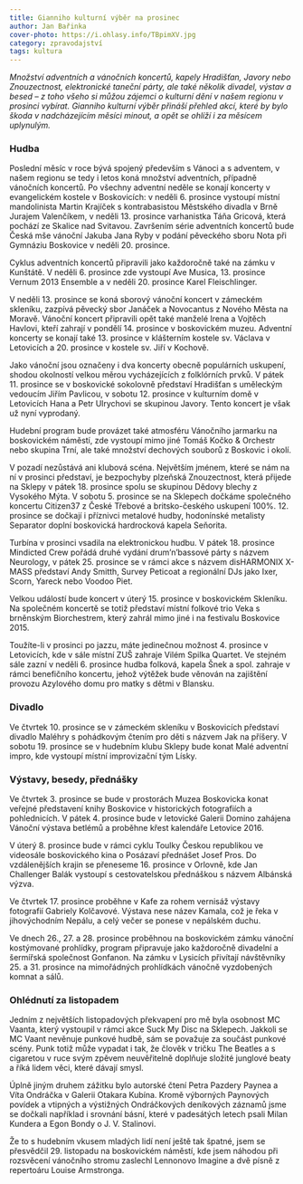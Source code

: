```yaml
---
title: Gianniho kulturní výběr na prosinec
author: Jan Bařinka
cover-photo: https://i.ohlasy.info/TBpimXV.jpg
category: zpravodajství
tags: kultura
---
```


*Množství adventních a vánočních koncertů, kapely Hradišťan, Javory nebo Znouzectnost, elektronické taneční párty, ale také několik divadel, výstav a besed – z toho všeho si můžou zájemci o kulturní dění v našem regionu v prosinci vybírat. Gianniho kulturní výběr přináší přehled akcí, které by bylo škoda v nadcházejícím měsíci minout, a opět se ohlíží i za měsícem uplynulým.*

### Hudba

Poslední měsíc v roce bývá spojený především s Vánoci a s adventem, v našem regionu se tedy i letos koná množství adventních, případně vánočních koncertů. Po všechny adventní neděle se konají koncerty v evangelickém kostele v Boskovicích: v neděli 6. prosince vystoupí místní mandolinista Martin Krajíček s kontrabasistou Městského divadla v Brně Jurajem Valenčíkem, v neděli 13. prosince varhanistka Táňa Gricová, která pochází ze Skalice nad Svitavou. Završením série adventních koncertů bude Česká mše vánoční Jakuba Jana Ryby v podání pěveckého sboru Nota při Gymnáziu Boskovice v neděli 20. prosince.

Cyklus adventních koncertů připravili jako každoročně také na zámku v Kunštátě. V neděli 6. prosince zde vystoupí Ave Musica, 13. prosince Vernum 2013 Ensemble a v neděli 20. prosince Karel Fleischlinger.

V neděli 13. prosince se koná sborový vánoční koncert v zámeckém skleníku, zazpívá pěvecký sbor Janáček a Novocantus z Nového Města na Moravě. Vánoční koncert připravili opět také manželé Irena a Vojtěch Havlovi, kteří zahrají v pondělí 14. prosince v boskovickém muzeu. Adventní koncerty se konají také 13. prosince v klášterním kostele sv. Václava v Letovicích a 20. prosince v kostele sv. Jiří v Kochově.

Jako vánoční jsou označeny i dva koncerty obecně populárních uskupení, shodou okolností velkou měrou vycházejících z folklórních prvků. V pátek 11. prosince se v boskovické sokolovně představí Hradišťan s uměleckým vedoucím Jiřím Pavlicou, v sobotu 12. prosince v kulturním domě v Letovicích Hana a Petr Ulrychovi se skupinou Javory. Tento koncert je však už nyní vyprodaný.

Hudební program bude provázet také atmosféru Vánočního jarmarku na boskovickém náměstí, zde vystoupí  mimo jiné Tomáš Kočko & Orchestr nebo skupina Trní, ale také množství dechových souborů z Boskovic i okolí.

V pozadí nezůstává ani klubová scéna. Největším jménem, které se nám na ní v prosinci představí, je bezpochyby plzeňská Znouzectnost, která přijede na Sklepy v pátek 18. prosince spolu se skupinou Dědovy blechy z Vysokého Mýta. V sobotu 5. prosince se na Sklepech dočkáme společného koncertu Citizen37 z České Třebové a britsko-českého uskupení 100%. 12. prosince se dočkají i příznivci metalové hudby, hodonínské metalisty Separator doplní boskovická hardrocková kapela Seňorita.

Turbína v prosinci vsadila na elektronickou hudbu. V pátek 18. prosince Mindicted Crew pořádá druhé vydání drum’n’bassové párty s názvem Neurology, v pátek 25. prosince se v rámci akce s názvem disHARMONIX X-MASS představí Andy Smitth, Survey Peticoat a regionální DJs jako Ixer, Scorn, Yareck nebo Voodoo Piet.

Velkou událostí bude koncert v úterý 15. prosince v boskovickém Skleníku. Na společném koncertě se totiž představí místní folkové trio Veka s brněnským Biorchestrem, který zahrál mimo jiné i na festivalu Boskovice 2015.

Toužíte-li v prosinci po jazzu, máte jedinečnou možnost 4. prosince v Letovicích, kde v sále místní ZUŠ zahraje Vilém Spilka Quartet. Ve stejném sále zazní v neděli 6. prosince hudba folková, kapela Šnek a spol. zahraje v rámci benefičního koncertu, jehož výtěžek bude věnován na zajištění provozu Azylového domu pro matky s dětmi v Blansku.

### Divadlo

Ve čtvrtek 10. prosince se v zámeckém skleníku v Boskovicích představí divadlo Maléhry s pohádkovým čtením pro děti s názvem Jak na příšery. V sobotu 19. prosince se v hudebním klubu Sklepy bude konat Malé adventní impro, kde vystoupí místní improvizační tým Lísky.

### Výstavy, besedy, přednášky

Ve čtvrtek 3. prosince se bude v prostorách Muzea Boskovicka konat veřejné představení knihy Boskovice v historických fotografiích a pohlednicích. V pátek 4. prosince bude v letovické Galerii Domino zahájena Vánoční výstava betlémů a proběhne křest kalendáře Letovice 2016.

V úterý 8. prosince bude v rámci cyklu Toulky Českou republikou ve videosále boskovického kina o Posázaví přednášet Josef Pros. Do vzdálenějších krajin se přeneseme 16. prosince v Orlovně, kde Jan Challenger Balák vystoupí s cestovatelskou přednáškou s názvem Albánská výzva.

Ve čtvrtek 17. prosince proběhne v Kafe za rohem vernisáž výstavy fotografií Gabriely Kolčavové. Výstava nese název Kamala, což je řeka v jihovýchodním Nepálu, a celý večer se ponese v nepálském duchu.

Ve dnech 26., 27. a 28. prosince proběhnou na boskovickém zámku vánoční kostýmované prohlídky, program připravuje jako každoročně divadelní a šermířská společnost Gonfanon. Na zámku v Lysicích přivítají návštěvníky 25. a 31. prosince na mimořádných prohlídkách vánočně vyzdobených komnat a sálů.

### Ohlédnutí za listopadem

Jedním z největších listopadových překvapení pro mě byla osobnost MC Vaanta, který vystoupil v rámci akce Suck My Disc na Sklepech. Jakkoli se MC Vaant nevěnuje punkové hudbě, sám se považuje za součást punkové scény. Punk totiž může vypadat i tak, že člověk v tričku The Beatles a s cigaretou v ruce svým zpěvem neuvěřitelně doplňuje složité junglové beaty a říká lidem věci, které dávají smysl.

Úplně jiným druhem zážitku bylo autorské čtení Petra Pazdery Paynea a Víta Ondráčka v Galerii Otakara Kubína. Kromě výborných Paynových povídek a vtipných a výstižných Ondráčkových deníkových záznamů jsme se dočkali například i srovnání básní, které v padesátých letech psali Milan Kundera a Egon Bondy o J. V. Stalinovi.

Že to s hudebním vkusem mladých lidí není ještě tak špatné, jsem se přesvědčil 29. listopadu na boskovickém náměstí, kde jsem náhodou při rozsvěcení vánočního stromu zaslechl Lennonovo Imagine a dvě písně z repertoáru Louise Armstronga.

